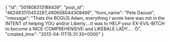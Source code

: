 {
   "id": "501808313188439",
   "post_id": "462493170453287_490608044308466",
   "from_name": "Pete Daoust",
   "message": "Thats the BOGUS Adam, everything I wrote here was not in the INTENT of helping YOU and/or Liberty....it was to HELP your EX-EVIL-BITCH to become a NICE-COMPREHENSIVE-and LIKEBALE LADY.... :D",
   "created_time": "2013-04-11T15:31:30+0000"
 }
